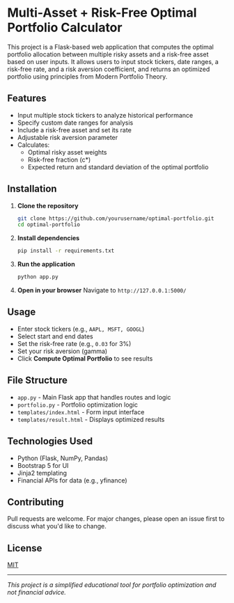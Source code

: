 # Multi-Asset + Risk-Free Optimal Portfolio Calculator

This project is a Flask-based web application that computes the optimal portfolio allocation between multiple risky assets and a risk-free asset based on user inputs. It allows users to input stock tickers, date ranges, a risk-free rate, and a risk aversion coefficient, and returns an optimized portfolio using principles from Modern Portfolio Theory.

## Features

- Input multiple stock tickers to analyze historical performance
- Specify custom date ranges for analysis
- Include a risk-free asset and set its rate
- Adjustable risk aversion parameter
- Calculates:
  - Optimal risky asset weights
  - Risk-free fraction (c*)
  - Expected return and standard deviation of the optimal portfolio

## Installation

1. **Clone the repository**
   ```bash
   git clone https://github.com/yourusername/optimal-portfolio.git
   cd optimal-portfolio
   ```

2. **Install dependencies**
   ```bash
   pip install -r requirements.txt
   ```

3. **Run the application**
   ```bash
   python app.py
   ```

4. **Open in your browser**
   Navigate to `http://127.0.0.1:5000/`

## Usage

- Enter stock tickers (e.g., `AAPL, MSFT, GOOGL`)
- Select start and end dates
- Set the risk-free rate (e.g., `0.03` for 3%)
- Set your risk aversion (gamma)
- Click **Compute Optimal Portfolio** to see results

## File Structure

- `app.py` - Main Flask app that handles routes and logic
- `portfolio.py` - Portfolio optimization logic
- `templates/index.html` - Form input interface
- `templates/result.html` - Displays optimized results

## Technologies Used

- Python (Flask, NumPy, Pandas)
- Bootstrap 5 for UI
- Jinja2 templating
- Financial APIs for data (e.g., yfinance)

## Contributing

Pull requests are welcome. For major changes, please open an issue first to discuss what you'd like to change.

## License

[MIT](LICENSE)

---

*This project is a simplified educational tool for portfolio optimization and not financial advice.*
